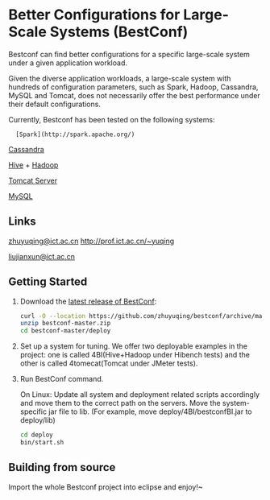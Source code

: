 
Better Configurations for Large-Scale Systems (BestConf)
====================================

Bestconf can find better configurations for a specific large-scale system under a given application workload.

Given the diverse application workloads, a large-scale system with hundreds of configuration parameters, such as Spark, 
Hadoop, Cassandra, MySQL and Tomcat, does not necessarily offer the best performance under their default configurations.

Currently, Bestconf has been tested on the following systems: 

      [Spark](http://spark.apache.org/)

   [Cassandra](http://cassandra.apache.org/)

   [Hive](http://hive.apache.org/) + [Hadoop](http://hadoop.apache.org/)

   [Tomcat Server](http://tomcat.apache.org/)

   [MySQL](https://www.mysql.com/)


Links
-----

zhuyuqing@ict.ac.cn
http://prof.ict.ac.cn/~yuqing

liujianxun@ict.ac.cn


Getting Started
---------------

1. Download the [latest release of BestConf](https://github.com/zhuyuqing/bestconf/archive/master.zip):

    ```sh
    curl -O --location https://github.com/zhuyuqing/bestconf/archive/master.zip
    unzip bestconf-master.zip
    cd bestconf-master/deploy
    ```
    
2. Set up a system for tuning. We offer two deployable examples in the project: one is called 
   4BI(Hive+Hadoop under Hibench tests) and the other is called 4tomecat(Tomcat under JMeter tests).

3. Run BestConf command. 

    On Linux:
    Update all system and deployment related scripts accordingly and move them to the
    correct path on the servers.
    Move the system-specific jar file to lib. (For example, move deploy/4BI/bestconfBI.jar
    to deploy/lib)
    ```sh
    cd deploy
    bin/start.sh
    ```
Building from source
--------------------

Import the whole Bestconf project into eclipse and enjoy!~
